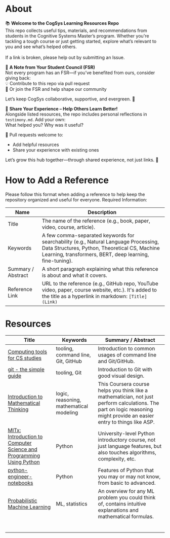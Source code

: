 # About

📚 **Welcome to the CogSys Learning Resources Repo**  
This repo collects useful tips, materials, and recommendations from students in the Cognitive Systems Master’s program. Whether you're tackling a tough course or just getting started, explore what’s relevant to you and see what’s helped others. <br>  
If a link is broken, please help out by submitting an Issue.

🌱 **A Note from Your Student Council (FSR)**  
Not every program has an FSR—if you’ve benefited from ours, consider giving back:  
💡 Contribute to this repo via pull request  
🤝 Or join the FSR and help shape our community  

Let’s keep CogSys collaborative, supportive, and evergreen. 🌿

💬 **Share Your Experience – Help Others Learn Better!**  
Alongside listed resources, the repo includes personal reflections in `testimony.md`. Add your own:  
What helped you? Why was it useful?

📌 Pull requests welcome to:
- Add helpful resources  
- Share your experience with existing ones

Let’s grow this hub together—through shared experience, not just links. 🌱


# How to Add a Reference
Please follow this format when adding a reference to help keep the repository organized and useful for everyone.
Required Information: 

| Name  | Description  |
|---|---|
| Title  | The name of the reference (e.g., book, paper, video, course, article).  |
| Keywords  | A few comma-separated keywords for searchability (e.g., Natural Language Processing, Data Structures, Python, Theoretical CS, Machine Learning, transformers, BERT, deep learning, fine-tuning).  |
| Summary / Abstract  | A short paragraph explaining what this reference is about and what it covers.  |
| Reference Link  | URL to the reference (e.g., GitHub repo, YouTube video, paper, course website, etc.).  It's added to the title as a hyperlink in markdown: `[Title](Link)`|

# Resources

| Title  | Keywords  | Summary / Abstract 
|---|---|---|
| [Computing tools for CS studies](https://tkt-lapio.github.io/command-line/)  | tooling, command line, Git, GitHub  | Introduction to common usages of command line and Git/GitHub.   |
| [git - the simple guide](https://rogerdudler.github.io/git-guide/)  | tooling, Git  | Introduction to Git with good visual design.  |
| [Introduction to Mathematical Thinking](https://www.coursera.org/learn/mathematical-thinking#modules)  | logic, reasoning, mathematical modeling  | This Coursera course helps you think like a mathematician, not just perform calculations. The part on logic reasoning might provide an easier entry to things like ASP.   |
| [MITx: Introduction to Computer Science and Programming Using Python](https://www.edx.org/learn/computer-science/massachusetts-institute-of-technology-introduction-to-computer-science-and-programming-using-python)  | Python  | University-level Python introductory course, not just language features, but also touches algorithms, complexity, etc.  |
| [python-engineer-notebooks](https://github.com/patrickloeber/python-engineer-notebooks/tree/master)  | Python  | Features of Python that you may or may not know, from basic to advanced.  |
| [Probabilistic Machine Learning](https://probml.github.io/pml-book/) | ML, statistics | An overview for any ML problem you could think of, contains intuitive explanations and mathematical formulas. |
|     |     |     |
|     |     |     |
|     |     |     |
|     |     |     |
|     |     |     |
|     |     |     |
